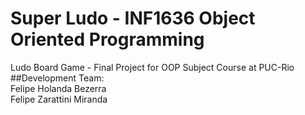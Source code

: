 # Super Ludo - INF1636 Object Oriented Programming
Ludo Board Game - Final Project for OOP Subject Course at PUC-Rio
##Development Team:
<br>Felipe Holanda Bezerra
<br>Felipe Zarattini Miranda

